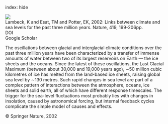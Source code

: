 index: hide

<div class="Citation">
    <div class="Citation-thumb CitationThumb-linked"  data-href="https://doi.org/10.1038/nature01089">
      <img src="https://static.claimspace.cloud/climate-study-static/refs/thumbs/5/Lambeck_et_al_2002a-thumb.png" />
    </div>

  <div class="Citation-body">
    <div class="Citation-text">Lambeck, K and Esat, TM and Potter, EK, 2002: Links between climate and sea levels for the past three million years. <span class="Article-journal">Nature, </span><span class="Article-volume">419, </span>199-206pp.</div>
    <div class="Citation-links">
      <div class="CitationLink" data-href="https://doi.org/10.1038/nature01089">
        <div class="CitationLink-icon CitationLink-Doi"></div>
        <div class="CitationLink-text">DOI</div>
      </div>
      <div class="CitationLink" data-href="https://scholar.google.com/scholar?q=10.1038/nature01089">
        <div class="CitationLink-icon CitationLink-Scholar"></div>
        <div class="CitationLink-text">Google Scholar</div>
      </div>
    </div>
  </div>
</div>

The oscillations between glacial and interglacial climate conditions over the past three million years have been characterized by a transfer of immense amounts of water between two of its largest reservoirs on Earth — the ice sheets and the oceans. Since the latest of these oscillations, the Last Glacial Maximum (between about 30,000 and 19,000 years ago), ∼50 million cubic kilometres of ice has melted from the land-based ice sheets, raising global sea level by ∼130 metres. Such rapid changes in sea level are part of a complex pattern of interactions between the atmosphere, oceans, ice sheets and solid earth, all of which have different response timescales. The trigger for the sea-level fluctuations most probably lies with changes in insolation, caused by astronomical forcing, but internal feedback cycles complicate the simple model of causes and effects.

<div class="Citation-copy">
&copy; Springer Nature, 2002
</div>